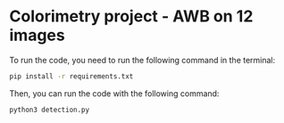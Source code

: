 # Colorimetry project - AWB on 12 images

To run the code, you need to run the following command in the terminal:

```bash
pip install -r requirements.txt
```

Then, you can run the code with the following command:

```bash
python3 detection.py
```